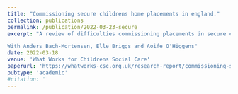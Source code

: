 ```yaml
---
title: "Commissioning secure childrens home placements in england."
collection: publications
permalink: /publication/2022-03-23-secure
excerpt: "A review of difficulties commissioning placements in secure childrens homes in England  <br> <br> 

With Anders Bach-Mortensen, Elle Briggs and Aoife O'Higgens"
date: 2022-03-18
venue: 'What Works for Childrens Social Care'
paperurl: 'https://whatworks-csc.org.uk/research-report/commissioning-secure-childrens-home-placements-in-england/'
pubtype: 'academic'
#citation: ''
---
```


